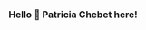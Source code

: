 ### Hello 👋 Patricia Chebet here!

<!--
**PatriciaChebet/PatriciaChebet** is a ✨ _special_ ✨ repository because its `README.md` (this file) appears on your GitHub profile.

Here are some ideas to get you started:

- 🌱 A Software Engineer with a keen interest in learning Machine Learning and exploring more around Data Structures and Algorithsm.
- 📫 How to reach me: chebetcpatricia@gmail.com

[![Anurag's GitHub stats](https://github-readme-stats.vercel.app/api?username=PatriciaChebet)](https://github.com/PatriciaChebet/github-readme-stats)
-->

